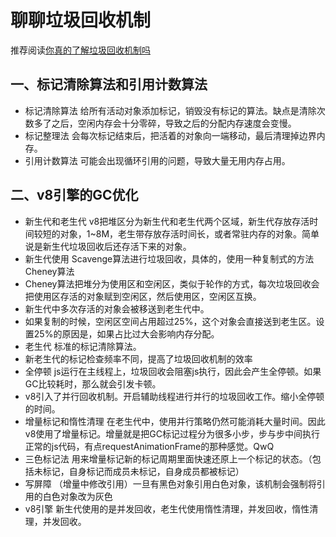 # 聊聊垃圾回收机制
推荐阅读[你真的了解垃圾回收机制吗](https://juejin.cn/post/6981588276356317214)
## 一、标记清除算法和引用计数算法
- 标记清除算法 给所有活动对象添加标记，销毁没有标记的算法。缺点是清除次数多了之后，空闲内存会十分零碎，导致之后的分配内存速度会变慢。
- 标记整理法 会每次标记结束后，把活着的对象向一端移动，最后清理掉边界内存。
- 引用计数算法 可能会出现循环引用的问题，导致大量无用内存占用。
## 二、v8引擎的GC优化
- 新生代和老生代 v8把堆区分为新生代和老生代两个区域，新生代存放存活时间较短的对象，1~8M，老生带存放存活时间长，或者常驻内存的对象。简单说是新生代垃圾回收后还存活下来的对象。
- 新生代使用 Scavenge算法进行垃圾回收，具体的，使用一种复制式的方法Cheney算法
- Cheney算法把堆分为使用区和空闲区，类似于轮作的方式，每次垃圾回收会把使用区存活的对象赋到空闲区，然后使用区，空闲区互换。
- 新生代中多次存活的对象会被移送到老生代中。
- 如果复制的时候，空闲区空间占用超过25%，这个对象会直接送到老生区。设置25%的原因是，如果占比过大会影响内存分配。
- 老生代 标准的标记清除算法。
- 新老生代的标记检查频率不同，提高了垃圾回收机制的效率
- 全停顿 js运行在主线程上，垃圾回收会阻塞js执行，因此会产生全停顿。如果GC比较耗时，那么就会引发卡顿。
- v8引入了并行回收机制。开启辅助线程进行并行的垃圾回收工作。缩小全停顿的时间。
- 增量标记和惰性清理 在老生代中，使用并行策略仍然可能消耗大量时间。因此v8使用了增量标记。增量就是把GC标记过程分为很多小步，步与步中间执行正常的js代码，有点requestAnimationFrame的那种感觉。QwQ
- 三色标记法 用来增量标记新的标记周期里面快速还原上一个标记的状态。（包括未标记，自身标记而成员未标记，自身成员都被标记）
- 写屏障 （增量中修改引用）一旦有黑色对象引用白色对象，该机制会强制将引用的白色对象改为灰色
- v8引擎 新生代使用的是并发回收，老生代使用惰性清理，并发回收，惰性清理，并发回收。